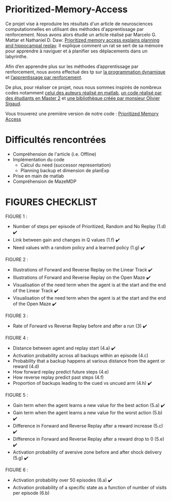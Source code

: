 # Prioritized-Memory-Access

Ce projet vise à reproduire les résultats d'un article de neurosciences computationnelles en utilisant des méthodes d'apprentissage par renforcement. Nous avons alors étudié un article réalisé par Marcelo G. Mattar et Nathaniel D. Daw: [Prioritized memory access explains planning and hippocampal replay](https://www.biorxiv.org/content/biorxiv/early/2018/05/20/225664.full.pdf). Il explique comment un rat se sert de sa mémoire pour apprendre à naviguer et à planifier ses déplacements dans un labyrinthe.

Afin d’en apprendre plus sur les méthodes d’apprentissage par renforcement, nous avons effectué des tp sur [la programmation dynamique](https://colab.research.google.com/drive/1ya63BRxbtrkd2RqHqXeSjDKMh5rPGTAi) et [l’apprentissage par renforcement](https://colab.research.google.com/drive/1-p9yoADgETBNY9VqjjLFaI13GHBHPftp). 

De plus, pour réaliser ce projet, nous nous sommes inspirés de nombreux codes notamment [celui des auteurs réalisé en matlab](https://github.com/marcelomattar/PrioritizedReplay), [un code réalisé par des étudiants en Master 2](https://github.com/osigaud/Prioritized-Memory-Access) et [une bibliothèque créée par monsieur Olivier Sigaud](https://github.com/osigaud/SimpleMazeMDP).

Vous trouverez une première version de notre code : [Prioritized Memory Access](https://colab.research.google.com/drive/1gJQQxFmRuTYHx_oU7vF4k3s7POdKIe6T)



# Difficultés rencontrées 

- Compréhension de l'article (i.e. Offline)
- Implémentation du code
  - Calcul du need (successor representation)
  - Planning backup et dimension de planExp
- Prise en main de matlab
- Compréhension de MazeMDP

# FIGURES CHECKLIST

FIGURE 1 : 
- Number of steps per episode of Prioritized, Random and No Replay (1.d) ✔️
- Link between gain and changes in Q values (1.f) ✔️
- Need values with a random policy and a learned policy (1.g) ✔️

FIGURE 2 :
- Illustrations of Forward and Reverse Replay on the Linear Track ✔️
- Illustrations of Forward and Reverse Replay on the Open Maze ✔️
- Visualisation of the need term when the agent is at the start and the end of the Linear Track ✔️
- Visualisation of the need term when the agent is at the start and the end of the Open Maze ✔️

FIGURE 3 :
- Rate of Forward vs Reverse Replay before and after a run (3) ✔️

FIGURE 4 :
- Distance between agent and replay start (4.a) ✔️
- Activation probability across all backups within an episode (4.c) 
- Probability that a backup happens at various distance from the agent or reward (4.d) 
- How forward replay predict future steps (4.e)
- How reverse replay predict past steps (4.f)
- Proportion of backups leading to the cued vs uncued arm (4.h) ✔️

FIGURE 5 :
- Gain term when the agent learns a new value for the best action (5.a) ✔️
- Gain term when the agent learns a new value for the worst action (5.b) ✔️
- Difference in Forward and Reverse Replay after a reward increase (5.c) ✔️
- Difference in Forward and Reverse Replay after a reward drop to 0 (5.e) ✔️
- Activation probability of aversive zone before and after shock delivery (5.g) ✔️

FIGURE 6 :
- Activation probability over 50 episodes (6.a) ✔️
- Activation probability of a specific state as a function of number of visits per episode (6.b) 










